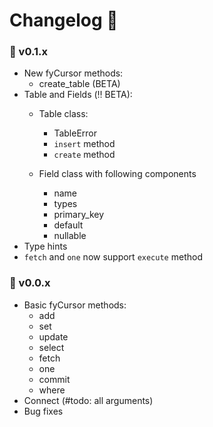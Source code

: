 # Changelog 📄
### 📀 v0.1.x
- New fyCursor methods:
    - create_table (BETA)
- Table and Fields (‼️ BETA):
    - Table class:
        - TableError
        - ``insert`` method
        - ``create`` method
        
    - Field class with following components
        - name 
        - types
        - primary_key
        - default
        - nullable
- Type hints
- ``fetch`` and ``one`` now support ``execute`` method

### 🎎 v0.0.x
- Basic fyCursor methods:
    - add
    - set
    - update
    - select
    - fetch
    - one
    - commit
    - where
- Connect (#todo: all arguments)
- Bug fixes 
